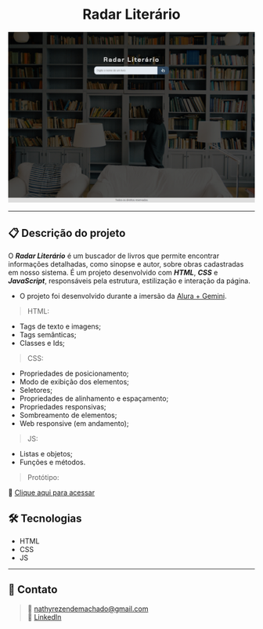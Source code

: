 <h1 align="center">Radar Literário</h1>

![Imagem da página desenvolvida](./.github/preview-page.png)

<hr>

## 📋 Descrição do projeto

O <strong><em>Radar Literário</em></strong> é um buscador de livros que permite encontrar informações detalhadas, como sinopse e autor, sobre obras cadastradas em nosso sistema. É um projeto desenvolvido com <strong><em>HTML</em></strong>, <strong><em>CSS</em></strong> e <strong><em>JavaScript</em></strong>, responsáveis pela estrutura, estilização e interação da página.

- O projeto foi desenvolvido durante a imersão da <a href="https://cursos.alura.com.br/imersao">Alura + Gemini</a>.

> HTML:
- Tags de texto e imagens;
- Tags semânticas;
- Classes e Ids;
 
> CSS:
- Propriedades de posicionamento; 
- Modo de exibição dos elementos;
- Seletores;
- Propriedades de alinhamento e espaçamento;
- Propriedades responsivas;
- Sombreamento de elementos;
- Web responsive (em andamento);

> JS:
- Listas e objetos;
- Funções e métodos.

> Protótipo:

🔗 [Clique aqui para acessar](https://imersao-alura-gemini-mocha.vercel.app/)

## 🛠️ Tecnologias
- HTML
- CSS
- JS

<hr>

## 📩 Contato
> 📧 nathyrezendemachado@gmail.com <br>
> 💼 <a href="https://www.linkedin.com/in/nathalia-machado-021b1b230/"> LinkedIn</a> <br>
